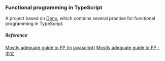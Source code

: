### Functional programming in TypeScript

A project based on [Deno](https://github.com/denoland/deno), which contains several practise for functional programming in TypeScript. 


##### Reference 

[Mostly adequate guide to FP (in javascript)](https://github.com/MostlyAdequate/mostly-adequate-guide)
[Mostly adequate guide to FP - 中文](https://llh911001.gitbooks.io/mostly-adequate-guide-chinese/content/)

